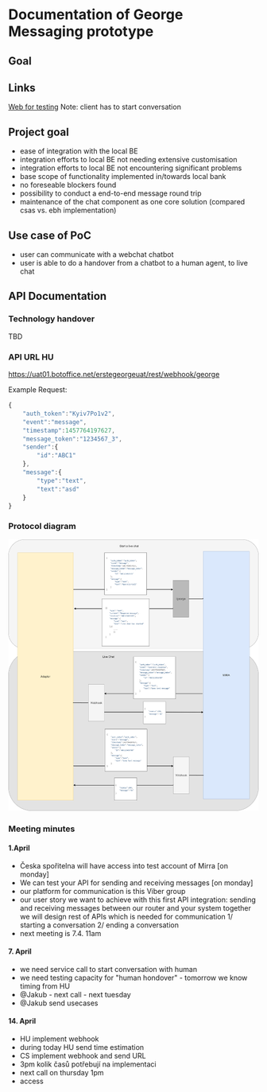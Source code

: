 # Documentation of George Messaging prototype

## Goal


## Links

[Web for testing](https://webchat-dev.azurewebsites.net/#874ef829-a81e-40c8-bde1-9abcacb590e1) Note: client has to start conversation


## Project goal

- ease of integration with the local BE
- integration efforts to local BE not needing extensive customisation
- integration efforts to local BE not encountering significant problems
- base scope of functionality implemented in/towards local bank
- no foreseable blockers found
- possibility to conduct a end-to-end message round trip
- maintenance of the chat component as one core solution (compared csas vs. ebh implementation)

## Use case of PoC

- user can communicate with a webchat chatbot
- user is able to do a handover from a chatbot to a human agent, to live chat



## API Documentation
### Technology handover
TBD

### API URL HU

https://uat01.botoffice.net/erstegeorgeuat/rest/webhook/george

Example Request: 

```javascript
{
	"auth_token":"Kyiv7Po1v2",
	"event":"message",
	"timestamp":1457764197627,
	"message_token":"1234567_3",
	"sender":{ 
		"id":"ABC1"
	},
	"message":{ 
		"type":"text", 
		"text":"asd" 
	}
}
```

### Protocol diagram
![API diagram](media/API-diagram.png)




### Meeting minutes

#### 1.April
- Česka spořitelna will have access into test account of Mirra [on monday]
- We can test your API for sending and receiving messages [on monday]
- our platform for communication is this Viber group
- our user story we want to achieve with this first API integration:
sending and receiving messages between our router and your system
together we will design rest of APIs which is needed for communication
1/ starting a conversation
2/ ending a conversation
- next meeting is 7.4. 11am


#### 7. April
- we need service call to start conversation with human
- we need testing capacity for "human hondover" - tomorrow we know timing from HU
- @Jakub - next call - next tuesday
- @Jakub send usecases


#### 14. April
- HU implement webhook
- 	during today HU send time estimation
- CS implement webhook and send URL 
- 3pm kolik časů potřebují na implementaci
- next call on thursday 1pm
- access
